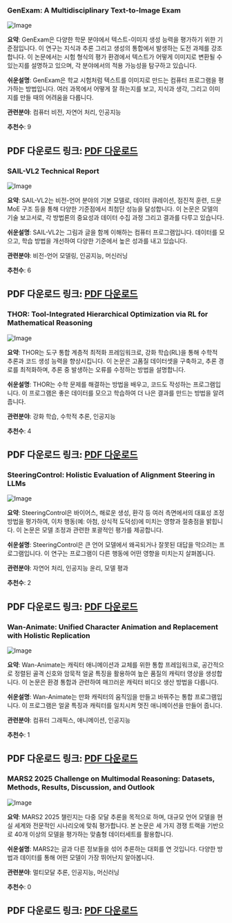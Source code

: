 ### GenExam: A Multidisciplinary Text-to-Image Exam
![Image](https://cdn-thumbnails.huggingface.co/social-thumbnails/papers/2509.14232.png)

**요약**:
GenExam은 다양한 학문 분야에서 텍스트-이미지 생성 능력을 평가하기 위한 기준점입니다. 이 연구는 지식과 추론 그리고 생성의 통합에서 발생하는 도전 과제를 강조합니다. 이 논문에서는 시험 형식의 평가 환경에서 텍스트가 어떻게 이미지로 변환될 수 있는지를 설명하고 있으며, 각 분야에서의 적용 가능성을 탐구하고 있습니다.

**쉬운설명**:
GenExam은 학교 시험처럼 텍스트를 이미지로 만드는 컴퓨터 프로그램을 평가하는 방법입니다. 여러 과목에서 어떻게 잘 하는지를 보고, 지식과 생각, 그리고 이미지를 만들 때의 어려움을 다룹니다.

**관련분야**:
컴퓨터 비전, 자연어 처리, 인공지능

**추천수**:
9

**PDF 다운로드 링크**: [PDF 다운로드](https://arxiv.org/pdf/2509.14232)
---

### SAIL-VL2 Technical Report
![Image](https://cdn-thumbnails.huggingface.co/social-thumbnails/papers/2509.14033.png)

**요약**:
SAIL-VL2는 비전-언어 분야의 기본 모델로, 데이터 큐레이션, 점진적 훈련, 드문 MoE 구조 등을 통해 다양한 기준점에서 최첨단 성능을 달성합니다. 이 논문은 모델의 기술 보고서로, 각 방법론의 중요성과 데이터 수집 과정 그리고 결과를 다루고 있습니다. 

**쉬운설명**:
SAIL-VL2는 그림과 글을 함께 이해하는 컴퓨터 프로그램입니다. 데이터를 모으고, 학습 방법을 개선하여 다양한 기준에서 높은 성과를 내고 있습니다.

**관련분야**:
비전-언어 모델링, 인공지능, 머신러닝

**추천수**:
6

**PDF 다운로드 링크**: [PDF 다운로드](https://arxiv.org/pdf/2509.14033)
---

### THOR: Tool-Integrated Hierarchical Optimization via RL for Mathematical Reasoning
![Image](https://cdn-thumbnails.huggingface.co/social-thumbnails/papers/2509.13761.png)

**요약**:
THOR는 도구 통합 계층적 최적화 프레임워크로, 강화 학습(RL)을 통해 수학적 추론과 코드 생성 능력을 향상시킵니다. 이 논문은 고품질 데이터셋을 구축하고, 추론 경로를 최적화하며, 추론 중 발생하는 오류를 수정하는 방법을 설명합니다. 

**쉬운설명**:
THOR는 수학 문제를 해결하는 방법을 배우고, 코드도 작성하는 프로그램입니다. 이 프로그램은 좋은 데이터를 모으고 학습하여 더 나은 결과를 만드는 방법을 알려 줍니다.

**관련분야**:
강화 학습, 수학적 추론, 인공지능

**추천수**:
4

**PDF 다운로드 링크**: [PDF 다운로드](https://arxiv.org/pdf/2509.13761)
---

### SteeringControl: Holistic Evaluation of Alignment Steering in LLMs
![Image](https://cdn-thumbnails.huggingface.co/social-thumbnails/papers/2509.13450.png)

**요약**:
SteeringControl은 바이어스, 해로운 생성, 환각 등 여러 측면에서의 대표성 조정 방법을 평가하여, 이차 행동(예: 아첨, 상식적 도덕성)에 미치는 영향과 절충점을 밝힙니다. 이 논문은 모델 조정과 관련한 포괄적인 평가를 제공합니다.

**쉬운설명**:
SteeringControl은 큰 언어 모델에서 왜곡되거나 잘못된 대답을 막으려는 프로그램입니다. 이 연구는 프로그램이 다른 행동에 어떤 영향을 미치는지 살펴봅니다.

**관련분야**:
자연어 처리, 인공지능 윤리, 모델 평과

**추천수**:
2

**PDF 다운로드 링크**: [PDF 다운로드](https://arxiv.org/pdf/2509.13450)
---

### Wan-Animate: Unified Character Animation and Replacement with Holistic Replication
![Image](https://cdn-thumbnails.huggingface.co/social-thumbnails/papers/2509.14055.png)

**요약**:
Wan-Animate는 캐릭터 애니메이션과 교체를 위한 통합 프레임워크로, 공간적으로 정렬된 골격 신호와 암묵적 얼굴 특징을 활용하여 높은 품질의 캐릭터 영상을 생성합니다. 이 논문은 환경 통합과 관련하여 매끄러운 캐릭터 비디오 생산 방법을 다룹니다.

**쉬운설명**:
Wan-Animate는 만화 캐릭터의 움직임을 만들고 바꿔주는 통합 프로그램입니다. 이 프로그램은 얼굴 특징과 캐릭터를 일치시켜 멋진 애니메이션을 만들어 줍니다.

**관련분야**:
컴퓨터 그래픽스, 애니메이션, 인공지능

**추천수**:
1

**PDF 다운로드 링크**: [PDF 다운로드](https://arxiv.org/pdf/2509.14055)
---

### MARS2 2025 Challenge on Multimodal Reasoning: Datasets, Methods, Results, Discussion, and Outlook
![Image](https://cdn-thumbnails.huggingface.co/social-thumbnails/papers/2509.14142.png)

**요약**:
MARS2 2025 챌린지는 다중 모달 추론을 목적으로 하며, 대규모 언어 모델을 현실 세계와 전문적인 시나리오에 맞춰 평가합니다. 본 논문은 세 가지 경쟁 트랙을 기반으로 40개 이상의 모델을 평가하는 맞춤형 데이터세트를 활용합니다.

**쉬운설명**:
MARS2는 글과 다른 정보들을 섞어 추론하는 대회를 연 것입니다. 다양한 방법과 데이터를 통해 어떤 모델이 가장 뛰어난지 알아봅니다.

**관련분야**:
멀티모달 추론, 인공지능, 머신러닝

**추천수**:
0

**PDF 다운로드 링크**: [PDF 다운로드](https://arxiv.org/pdf/2509.14142)
---
